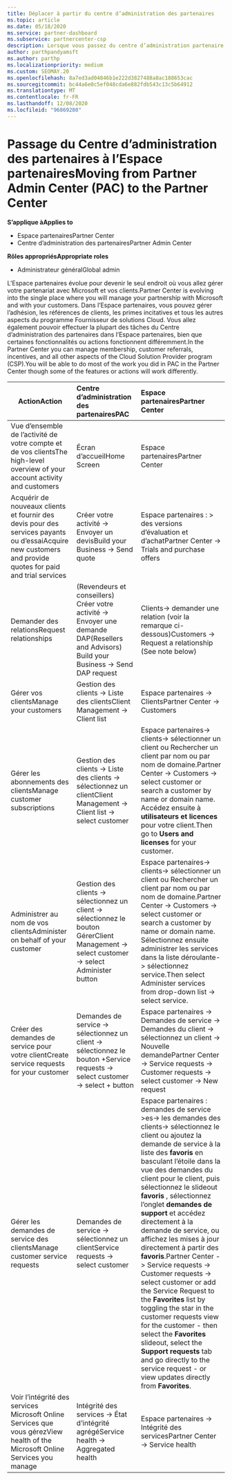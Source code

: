 ```yaml
---
title: Déplacer à partir du centre d’administration des partenaires
ms.topic: article
ms.date: 05/18/2020
ms.service: partner-dashboard
ms.subservice: partnercenter-csp
description: Lorsque vous passez du centre d’administration partenaire (PAC) à l’espace partenaires, Découvrez comment gérer l’appartenance à un programme CSP, les références client, les incentives et bien plus encore.
author: parthpandyamsft
ms.author: parthp
ms.localizationpriority: medium
ms.custom: SEOMAY.20
ms.openlocfilehash: 8a7ed3ad04846b1e222d3827488a8ac188653cac
ms.sourcegitcommit: bc44a6e0c5ef048cda6e882fdb543c13c5b64912
ms.translationtype: MT
ms.contentlocale: fr-FR
ms.lasthandoff: 12/08/2020
ms.locfileid: "96869280"
---
```

# <a name="moving-from-partner-admin-center-pac-to-the-partner-center"></a><span data-ttu-id="bc5b2-103">Passage du Centre d’administration des partenaires à l’Espace partenaires</span><span class="sxs-lookup"><span data-stu-id="bc5b2-103">Moving from Partner Admin Center (PAC) to the Partner Center</span></span>

<span data-ttu-id="bc5b2-104">**S’applique à**</span><span class="sxs-lookup"><span data-stu-id="bc5b2-104">**Applies to**</span></span>
- <span data-ttu-id="bc5b2-105">Espace partenaires</span><span class="sxs-lookup"><span data-stu-id="bc5b2-105">Partner Center</span></span>
- <span data-ttu-id="bc5b2-106">Centre d’administration des partenaires</span><span class="sxs-lookup"><span data-stu-id="bc5b2-106">Partner Admin Center</span></span>

<span data-ttu-id="bc5b2-107">**Rôles appropriés**</span><span class="sxs-lookup"><span data-stu-id="bc5b2-107">**Appropriate roles**</span></span>
- <span data-ttu-id="bc5b2-108">Administrateur général</span><span class="sxs-lookup"><span data-stu-id="bc5b2-108">Global admin</span></span>

<span data-ttu-id="bc5b2-109">L’Espace partenaires évolue pour devenir le seul endroit où vous allez gérer votre partenariat avec Microsoft et vos clients.</span><span class="sxs-lookup"><span data-stu-id="bc5b2-109">Partner Center is evolving into the single place where you will manage your partnership with Microsoft and with your customers.</span></span> <span data-ttu-id="bc5b2-110">Dans l’Espace partenaires, vous pouvez gérer l’adhésion, les références de clients, les primes incitatives et tous les autres aspects du programme Fournisseur de solutions Cloud. Vous allez également pouvoir effectuer la plupart des tâches du Centre d’administration des partenaires dans l’Espace partenaires, bien que certaines fonctionnalités ou actions fonctionnent différemment.</span><span class="sxs-lookup"><span data-stu-id="bc5b2-110">In the Partner Center you can manage membership, customer referrals, incentives, and all other aspects of the Cloud Solution Provider program (CSP).You will be able to do most of the work you did in PAC in the Partner Center though some of the features or actions will work differently.</span></span>


|<span data-ttu-id="bc5b2-111">**Action**</span><span class="sxs-lookup"><span data-stu-id="bc5b2-111">**Action**</span></span>   |<span data-ttu-id="bc5b2-112">**Centre d’administration des partenaires**</span><span class="sxs-lookup"><span data-stu-id="bc5b2-112">**PAC**</span></span>   |<span data-ttu-id="bc5b2-113">**Espace partenaires**</span><span class="sxs-lookup"><span data-stu-id="bc5b2-113">**Partner Center**</span></span>   |
|--------------|:--------------|:---------------|
|<span data-ttu-id="bc5b2-114">Vue d’ensemble de l’activité de votre compte et de vos clients</span><span class="sxs-lookup"><span data-stu-id="bc5b2-114">The high-level overview of your account activity and customers</span></span>|<span data-ttu-id="bc5b2-115">Écran d’accueil</span><span class="sxs-lookup"><span data-stu-id="bc5b2-115">Home Screen</span></span>|<span data-ttu-id="bc5b2-116">Espace partenaires</span><span class="sxs-lookup"><span data-stu-id="bc5b2-116">Partner Center</span></span>|
|<span data-ttu-id="bc5b2-117">Acquérir de nouveaux clients et fournir des devis pour des services payants ou d’essai</span><span class="sxs-lookup"><span data-stu-id="bc5b2-117">Acquire new customers and provide quotes for paid and trial services</span></span>|<span data-ttu-id="bc5b2-118">Créer votre activité -> Envoyer un devis</span><span class="sxs-lookup"><span data-stu-id="bc5b2-118">Build your Business -> Send quote</span></span>|<span data-ttu-id="bc5b2-119">Espace partenaires : > des versions d’évaluation et d’achat</span><span class="sxs-lookup"><span data-stu-id="bc5b2-119">Partner Center -> Trials and purchase offers</span></span> |
|<span data-ttu-id="bc5b2-120">Demander des relations</span><span class="sxs-lookup"><span data-stu-id="bc5b2-120">Request relationships</span></span>|<span data-ttu-id="bc5b2-121">(Revendeurs et conseillers) Créer votre activité -> Envoyer une demande DAP</span><span class="sxs-lookup"><span data-stu-id="bc5b2-121">(Resellers and Advisors) Build your Business -> Send DAP request</span></span>|<span data-ttu-id="bc5b2-122">Clients-> demander une relation (voir la remarque ci-dessous)</span><span class="sxs-lookup"><span data-stu-id="bc5b2-122">Customers -> Request a relationship (See note below)</span></span>|
|<span data-ttu-id="bc5b2-123">Gérer vos clients</span><span class="sxs-lookup"><span data-stu-id="bc5b2-123">Manage your customers</span></span>|<span data-ttu-id="bc5b2-124">Gestion des clients -> Liste des clients</span><span class="sxs-lookup"><span data-stu-id="bc5b2-124">Client Management -> Client list</span></span>|<span data-ttu-id="bc5b2-125">Espace partenaires -> Clients</span><span class="sxs-lookup"><span data-stu-id="bc5b2-125">Partner Center -> Customers</span></span>|
|<span data-ttu-id="bc5b2-126">Gérer les abonnements des clients</span><span class="sxs-lookup"><span data-stu-id="bc5b2-126">Manage customer subscriptions</span></span>|<span data-ttu-id="bc5b2-127">Gestion des clients -> Liste des clients -> sélectionnez un client</span><span class="sxs-lookup"><span data-stu-id="bc5b2-127">Client Management -> Client list -> select customer</span></span>|<span data-ttu-id="bc5b2-128">Espace partenaires-> clients-> sélectionner un client ou Rechercher un client par nom ou par nom de domaine.</span><span class="sxs-lookup"><span data-stu-id="bc5b2-128">Partner Center -> Customers -> select customer or search a customer by name or domain name.</span></span> <span data-ttu-id="bc5b2-129">Accédez ensuite à **utilisateurs et licences** pour votre client.</span><span class="sxs-lookup"><span data-stu-id="bc5b2-129">Then go  to **Users and licenses** for your customer.</span></span>|
|<span data-ttu-id="bc5b2-130">Administrer au nom de vos clients</span><span class="sxs-lookup"><span data-stu-id="bc5b2-130">Administer on behalf of your customer</span></span>|<span data-ttu-id="bc5b2-131">Gestion des clients -> sélectionnez un client -> sélectionnez le bouton Gérer</span><span class="sxs-lookup"><span data-stu-id="bc5b2-131">Client Management -> select customer -> select Administer button</span></span>|<span data-ttu-id="bc5b2-132">Espace partenaires-> clients-> sélectionner un client ou Rechercher un client par nom ou par nom de domaine.</span><span class="sxs-lookup"><span data-stu-id="bc5b2-132">Partner Center -> Customers -> select customer or search a customer by name or domain name.</span></span> <span data-ttu-id="bc5b2-133">Sélectionnez ensuite administrer les services dans la liste déroulante-> sélectionnez service.</span><span class="sxs-lookup"><span data-stu-id="bc5b2-133">Then select Administer services from drop-down list -> select service.</span></span>|
|<span data-ttu-id="bc5b2-134">Créer des demandes de service pour votre client</span><span class="sxs-lookup"><span data-stu-id="bc5b2-134">Create service requests for your customer</span></span>|<span data-ttu-id="bc5b2-135">Demandes de service -> sélectionnez un client -> sélectionnez le bouton +</span><span class="sxs-lookup"><span data-stu-id="bc5b2-135">Service requests -> select customer -> select + button</span></span> | <span data-ttu-id="bc5b2-136">Espace partenaires -> Demandes de service -> Demandes du client -> sélectionnez un client -> Nouvelle demande</span><span class="sxs-lookup"><span data-stu-id="bc5b2-136">Partner Center -> Service requests -> Customer requests -> select customer -> New request</span></span>|
|<span data-ttu-id="bc5b2-137">Gérer les demandes de service des clients</span><span class="sxs-lookup"><span data-stu-id="bc5b2-137">Manage customer service requests</span></span>| <span data-ttu-id="bc5b2-138">Demandes de service -> sélectionnez un client</span><span class="sxs-lookup"><span data-stu-id="bc5b2-138">Service requests -> select customer</span></span>|<span data-ttu-id="bc5b2-139">Espace partenaires : demandes de service >es-> les demandes des clients-> sélectionnez le client ou ajoutez la demande de service à la liste des **favoris** en basculant l’étoile dans la vue des demandes du client pour le client, puis sélectionnez le slideout **favoris** , sélectionnez l’onglet **demandes de support** et accédez directement à la demande de service, ou affichez les mises à jour directement à partir des **favoris**.</span><span class="sxs-lookup"><span data-stu-id="bc5b2-139">Partner Center -> Service requests -> Customer requests -> select customer or add the Service Request to the **Favorites** list by toggling the star in the customer requests view for the customer - then select the **Favorites** slideout, select the **Support requests** tab and go directly to the service request - or view updates directly from **Favorites**.</span></span>|
|<span data-ttu-id="bc5b2-140">Voir l’intégrité des services Microsoft Online Services que vous gérez</span><span class="sxs-lookup"><span data-stu-id="bc5b2-140">View health of the Microsoft Online Services you manage</span></span>|<span data-ttu-id="bc5b2-141">Intégrité des services -> État d’intégrité agrégé</span><span class="sxs-lookup"><span data-stu-id="bc5b2-141">Service health -> Aggregated health</span></span>|<span data-ttu-id="bc5b2-142">Espace partenaires -> Intégrité des services</span><span class="sxs-lookup"><span data-stu-id="bc5b2-142">Partner Center -> Service health</span></span>|
